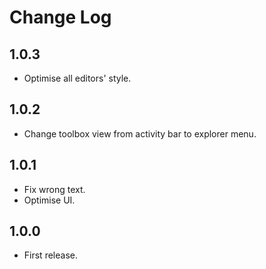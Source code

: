 # Change Log

## 1.0.3
- Optimise all editors' style.

## 1.0.2
- Change toolbox view from activity bar to explorer menu.

## 1.0.1
- Fix wrong text.
- Optimise UI.

## 1.0.0
- First release.